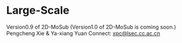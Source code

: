 # Large-Scale
Version0.9 of 2D-MoSub (Version1.0 of 2D-MoSub is coming soon.)
Pengcheng Xie & Ya-xiang Yuan
Connect: xpc@lsec.cc.ac.cn
